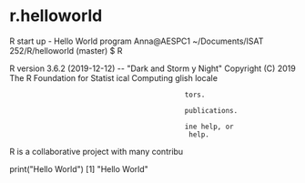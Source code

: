 # r.helloworld
R start up - Hello World program
Anna@AESPC1  ~/Documents/ISAT 252/R/helloworld
(master)
$ R

R version 3.6.2 (2019-12-12) -- "Dark and Storm
y Night"
Copyright (C) 2019 The R Foundation for Statist
ical Computing
                                                                          glish locale

                                               tors.

                                               publications.

                                               ine help, or
                                                help.



R is a collaborative project with many contribu











  print("Hello World")
[1] "Hello World"
>

